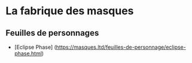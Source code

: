 # La fabrique des masques

## Feuilles de personnages
* [Eclipse Phase] (https://masques.ltd/feuilles-de-personnage/eclipse-phase.html)